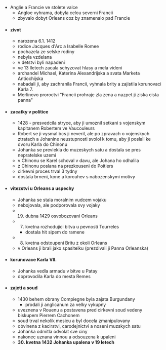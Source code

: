 - Anglie a Francie ve stolete valce
	- Angloe vyhrama, dobyla celou severni Francii
	- zbyvalo dobyt Orleans coz by znamenalo pad Francie
- #### zivot
	- narozena 6.1. 1412
	- rodice Jacques d'Arc a Isabelle Romee
	- pochazela ze selske rodiny
	- nebyla vzdelana
	- v detstvi byli napadeni 
	- ve 13 lletech zacala schyzovat hlasy a mela videni
	- archandel Michael, Katerina Alexandrijska a svata Marketa Antiochijska
	- nabadali ji, aby zachranila Francii, vyhnala brity a zajistila korunovaci Karla 7.
	- Merlinovo proroctvi "Francii prohraje zla zena a nazpet ji ziska cista panna"
- #### zacatky v politice 
	- 1428 - presvedcila stryce, aby ji umoznil setkani s vojenskym kapitanem Robertem ve Vaucouleurs
	- Robert se ji vysmal bcs ji neveril, ale po zpravach o vojenskych ztratach a Johanine neustupnosti svolol k tomu, aby ji poslali ke dvoru Karla do Chinonu
	- Johanka se prevlekla do muzeskych satu a dostala se pres nepratelske uzemi
	- v Chinonu se Karel schoval v davu, ale Johana ho odhalila
	- z Chinonu poslana na prezkouseni do Poitiers
	- cirkevni proces trval 3 tydny
	- dostala brneni, kone a korouhev s nabozenskymi motivy
- #### vitezstvi u Orleans a uspechy
	- Johanka se stala moralnim vudcem vojaku
	- nebojovala, ale podporovala svy vojaky
	- 19. dubna 1429 osvobozovani Orleans
	- 7. kvetna rozhodujici bitva u pevnosti  Tourreles
		- dostala hit sipem do ramene
	- 8. kvetna odstoupeni Britu z okoli Orleans
	- v Orleans ji brali jako spasitelku (prezdivali ji Panna Orleanska)
- #### korunovace Karla VII.
	- Johanka vedla armadu v bitve u Patay
	- doprovodila Karla do mesta Remes
- #### zajeti a soud
	- 1430 behem obrany Compiegne byla zajata Burgundany
		- prodali ji anglicanum za velky vykupny
	- uveznena v Rouenu a postavena pred cirkevni soud vedeny biskupem Pierrem Cachonem
	- soud trval nekolik mesicu a byl docela zmanipulovany
	- obvinena z kacirstvi, carodejnictvi a noseni muzskych satu
	- Johanka odmitla odvolat sve ciny
	- nakonec uznana vinnou a odsouzena k upaleni
	- **30. kvetna 1432 Johanka upalena v 19 letech**